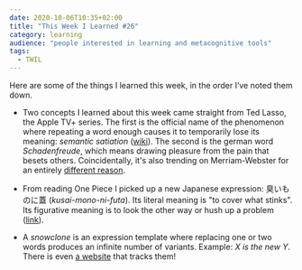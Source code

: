 ```yaml
---
date: 2020-10-06T10:35+02:00
title: "This Week I Learned #26"
category: learning
audience: "people interested in learning and metacognitive tools"
tags:
  - TWIL
---
```


Here are some of the things I learned this week, in the order I’ve noted them down.

- Two concepts I learned about this week came straight from Ted Lasso, the Apple TV+ series. The first is the official name of the phenomenon where repeating a word enough causes it to temporarily lose its meaning: *semantic satiation* ([wiki](https://en.wikipedia.org/wiki/Semantic_satiation)). The second is the german word _Schadenfreude_, which means drawing pleasure from the pain that besets others. Coincidentally, it's also trending on Merriam-Webster for an entirely [different reason](https://www.merriam-webster.com/news-trend-watch/schadenfreude-20201002).

- From reading One Piece I picked up a new Japanese expression: 臭いものに蓋 (_kusai-mono-ni-futa_). Its literal meaning is "to cover what stinks". Its figurative meaning is to look the other way or hush up a problem ([link](https://meaning.jp/posts/377)).

- A _snowclone_ is an expression template where replacing one or two words produces an infinite number of variants. Example: _X is the new Y_. There is even [a website](https://snowclones.org) that tracks them!

